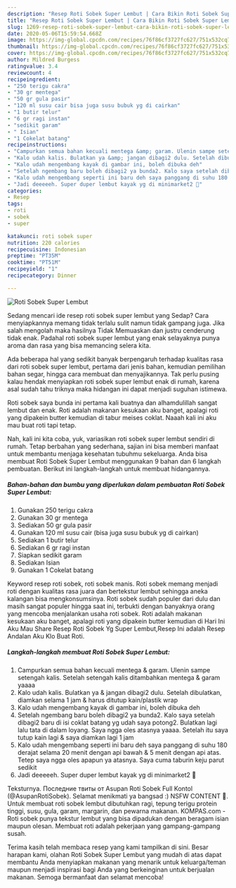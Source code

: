```yaml
---
description: "Resep Roti Sobek Super Lembut | Cara Bikin Roti Sobek Super Lembut Yang Lezat Sekali"
title: "Resep Roti Sobek Super Lembut | Cara Bikin Roti Sobek Super Lembut Yang Lezat Sekali"
slug: 1269-resep-roti-sobek-super-lembut-cara-bikin-roti-sobek-super-lembut-yang-lezat-sekali
date: 2020-05-06T15:59:54.668Z
image: https://img-global.cpcdn.com/recipes/76f86cf3727fc627/751x532cq70/roti-sobek-super-lembut-foto-resep-utama.jpg
thumbnail: https://img-global.cpcdn.com/recipes/76f86cf3727fc627/751x532cq70/roti-sobek-super-lembut-foto-resep-utama.jpg
cover: https://img-global.cpcdn.com/recipes/76f86cf3727fc627/751x532cq70/roti-sobek-super-lembut-foto-resep-utama.jpg
author: Mildred Burgess
ratingvalue: 3.4
reviewcount: 4
recipeingredient:
- "250 terigu cakra"
- "30 gr mentega"
- "50 gr gula pasir"
- "120 ml susu cair bisa juga susu bubuk yg di cairkan"
- "1 butir telur"
- "6 gr ragi instan"
- "sedikit garam"
- " Isian"
- "1 Cokelat batang"
recipeinstructions:
- "Campurkan semua bahan kecuali mentega &amp; garam. Ulenin sampe setengah kalis. Setelah setengah kalis ditambahkan mentega &amp; garam yaaaa"
- "Kalo udah kalis. Bulatkan ya &amp; jangan dibagi2 dulu. Setelah dibulatkan, diamkan selama 1 jam &amp; harus ditutup kain/plastik wrap"
- "Kalo udah mengembang kayak di gambar ini, boleh dibuka deh"
- "Setelah ngembang baru boleh dibagi2 ya bunda2. Kalo saya setelah dibagi2 baru di isi coklat batang yg udah saya potong2. Bulatkan lagi lalu tata di dalam loyang. Saya ngga oles atasnya yaaaa. Setelah itu saya tutup kain lagi &amp; saya diamkan lagi 1 jam"
- "Kalo udah mengembang seperti ini baru deh saya panggang di suhu 180 derajat selama 20 menit dengan api bawah &amp; 5 menit dengan api atas. Tetep saya ngga oles apapun ya atasnya. Saya cuma taburin keju parut sedikit"
- "Jadi deeeeeh. Super duper lembut kayak yg di minimarket2 🥰"
categories:
- Resep
tags:
- roti
- sobek
- super

katakunci: roti sobek super 
nutrition: 220 calories
recipecuisine: Indonesian
preptime: "PT35M"
cooktime: "PT51M"
recipeyield: "1"
recipecategory: Dinner

---
```



![Roti Sobek Super Lembut](https://img-global.cpcdn.com/recipes/76f86cf3727fc627/751x532cq70/roti-sobek-super-lembut-foto-resep-utama.jpg)

Sedang mencari ide resep roti sobek super lembut yang Sedap? Cara menyiapkannya memang tidak terlalu sulit namun tidak gampang juga. Jika salah mengolah maka hasilnya Tidak Memuaskan dan justru cenderung tidak enak. Padahal roti sobek super lembut yang enak selayaknya punya aroma dan rasa yang bisa memancing selera kita.

Ada beberapa hal yang sedikit banyak berpengaruh terhadap kualitas rasa dari roti sobek super lembut, pertama dari jenis bahan, kemudian pemilihan bahan segar, hingga cara membuat dan menyajikannya. Tak perlu pusing kalau hendak menyiapkan roti sobek super lembut enak di rumah, karena asal sudah tahu triknya maka hidangan ini dapat menjadi suguhan istimewa.

Roti sobek saya bunda ini pertama kali buatnya dan alhamdulillah sangat lembut dan enak. Roti adalah makanan kesukaan aku banget, apalagi roti yang dipakein butter kemudian di tabur meises coklat. Naaah kali ini aku mau buat roti tapi tetap.


Nah, kali ini kita coba, yuk, variasikan roti sobek super lembut sendiri di rumah. Tetap berbahan yang sederhana, sajian ini bisa memberi manfaat untuk membantu menjaga kesehatan tubuhmu sekeluarga. Anda bisa membuat Roti Sobek Super Lembut menggunakan 9 bahan dan 6 langkah pembuatan. Berikut ini langkah-langkah untuk membuat hidangannya.

<!--inarticleads1-->

##### Bahan-bahan dan bumbu yang diperlukan dalam pembuatan Roti Sobek Super Lembut:

1. Gunakan 250 terigu cakra
1. Gunakan 30 gr mentega
1. Sediakan 50 gr gula pasir
1. Gunakan 120 ml susu cair (bisa juga susu bubuk yg di cairkan)
1. Sediakan 1 butir telur
1. Sediakan 6 gr ragi instan
1. Siapkan sedikit garam
1. Sediakan  Isian
1. Gunakan 1 Cokelat batang


Keyword resep roti sobek, roti sobek manis. Roti sobek memang menjadi roti dengan kualitas rasa juara dan bertekstur lembut sehingga aneka kalangan bisa mengkonsumsinya. Roti sobek sudah populer dari dulu dan masih sangat populer hingga saat ini, terbukti dengan banyaknya orang yang mencoba menjalankan usaha roti sobek. Roti adalah makanan kesukaan aku banget, apalagi roti yang dipakein butter kemudian di Hari Ini Aku Mau Share Resep Roti Sobek Yg Super Lembut,Resep Ini adalah Resep Andalan Aku Klo Buat Roti. 

<!--inarticleads2-->

##### Langkah-langkah membuat Roti Sobek Super Lembut:

1. Campurkan semua bahan kecuali mentega &amp; garam. Ulenin sampe setengah kalis. Setelah setengah kalis ditambahkan mentega &amp; garam yaaaa
1. Kalo udah kalis. Bulatkan ya &amp; jangan dibagi2 dulu. Setelah dibulatkan, diamkan selama 1 jam &amp; harus ditutup kain/plastik wrap
1. Kalo udah mengembang kayak di gambar ini, boleh dibuka deh
1. Setelah ngembang baru boleh dibagi2 ya bunda2. Kalo saya setelah dibagi2 baru di isi coklat batang yg udah saya potong2. Bulatkan lagi lalu tata di dalam loyang. Saya ngga oles atasnya yaaaa. Setelah itu saya tutup kain lagi &amp; saya diamkan lagi 1 jam
1. Kalo udah mengembang seperti ini baru deh saya panggang di suhu 180 derajat selama 20 menit dengan api bawah &amp; 5 menit dengan api atas. Tetep saya ngga oles apapun ya atasnya. Saya cuma taburin keju parut sedikit
1. Jadi deeeeeh. Super duper lembut kayak yg di minimarket2 🥰


Teksturnya. Последние твиты от Asupan Roti Sobek Full Kontol (@AsupanRotiSobek). Selamat menikmati ya bangsad :) NSFW CONTENT 🔞. Untuk membuat roti sobek lembut dibutuhkan ragi, tepung terigu protein tinggi, susu, gula, garam, margarin, dan pewarna makanan. KOMPAS.com - Roti sobek punya tekstur lembut yang bisa dipadukan dengan beragam isian maupun olesan. Membuat roti adalah pekerjaan yang gampang-gampang susah. 

Terima kasih telah membaca resep yang kami tampilkan di sini. Besar harapan kami, olahan Roti Sobek Super Lembut yang mudah di atas dapat membantu Anda menyiapkan makanan yang menarik untuk keluarga/teman maupun menjadi inspirasi bagi Anda yang berkeinginan untuk berjualan makanan. Semoga bermanfaat dan selamat mencoba!
